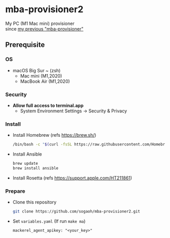 # mba-provisioner2
My PC (M1 Mac mini) provisioner  
since [my previous "mba-provisioner"](https://github.com/sogaoh/mba-provisioner)

## Prerequisite

### OS
- macOS Big Sur ~  (zsh)
  - Mac mini (M1,2020)
  - MacBook Air (M1,2020)

### Security
- **Allow full access to terminal.app**
    - System Environment Settings -> Security & Privacy 

### Install
- Install Homebrew (refs https://brew.sh/)
  ```zsh
  /bin/bash -c "$(curl -fsSL https://raw.githubusercontent.com/Homebrew/install/HEAD/install.sh)"
  ```

- Install Ansible
  ```zsh
  brew update
  brew install ansible
  ```

- Install Rosetta (refs https://support.apple.com/HT211861)


### Prepare
- Clone this repository
  ```zsh
  git clone https://github.com/sogaoh/mba-provisioner2.git
  ```

- Set `variables.yaml` (If run `make ma`)
  ```
  mackerel_agent_apikey: "<your_key>"
  ```

